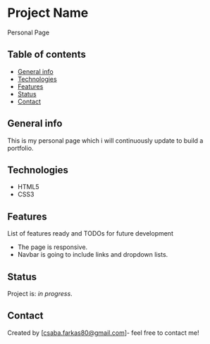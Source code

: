 # Project Name
Personal Page

## Table of contents
* [General info](#general-info)
* [Technologies](#technologies)
* [Features](#features)
* [Status](#status)
* [Contact](#contact)

## General info
This is my personal page which i will continuously update to build a portfolio.

## Technologies
* HTML5
* CSS3

## Features
List of features ready and TODOs for future development
* The page is responsive.
* Navbar is going to include links and dropdown lists.

## Status
Project is: _in progress_.

## Contact
Created by [csaba.farkas80@gmail.com]- feel free to contact me!
